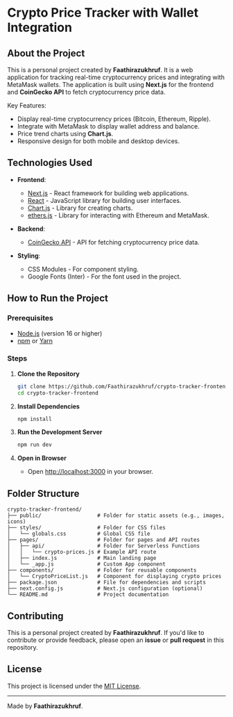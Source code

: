 # Crypto Price Tracker with Wallet Integration


## About the Project

This is a personal project created by **Faathirazukhruf**. It is a web application for tracking real-time cryptocurrency prices and integrating with MetaMask wallets. The application is built using **Next.js** for the frontend and **CoinGecko API** to fetch cryptocurrency price data.

Key Features:
- Display real-time cryptocurrency prices (Bitcoin, Ethereum, Ripple).
- Integrate with MetaMask to display wallet address and balance.
- Price trend charts using **Chart.js**.
- Responsive design for both mobile and desktop devices.

## Technologies Used

- **Frontend**: 
  - [Next.js](https://nextjs.org/) - React framework for building web applications.
  - [React](https://reactjs.org/) - JavaScript library for building user interfaces.
  - [Chart.js](https://www.chartjs.org/) - Library for creating charts.
  - [ethers.js](https://docs.ethers.io/) - Library for interacting with Ethereum and MetaMask.

- **Backend**:
  - [CoinGecko API](https://www.coingecko.com/en/api) - API for fetching cryptocurrency price data.

- **Styling**:
  - CSS Modules - For component styling.
  - Google Fonts (Inter) - For the font used in the project.

## How to Run the Project

### Prerequisites
- [Node.js](https://nodejs.org/) (version 16 or higher)
- [npm](https://www.npmjs.com/) or [Yarn](https://yarnpkg.com/)

### Steps

1. **Clone the Repository**
   ```bash
   git clone https://github.com/Faathirazukhruf/crypto-tracker-frontend.git
   cd crypto-tracker-frontend
   ```

2. **Install Dependencies**
   ```bash
   npm install
   ```

3. **Run the Development Server**
   ```bash
   npm run dev
   ```

4. **Open in Browser**
   - Open [http://localhost:3000](http://localhost:3000) in your browser.

## Folder Structure

```
crypto-tracker-frontend/
├── public/                  # Folder for static assets (e.g., images, icons)
├── styles/                  # Folder for CSS files
│   └── globals.css          # Global CSS file
├── pages/                   # Folder for pages and API routes
│   ├── api/                 # Folder for Serverless Functions
│   │   └── crypto-prices.js # Example API route
│   ├── index.js             # Main landing page
│   └── _app.js              # Custom App component
├── components/              # Folder for reusable components
│   └── CryptoPriceList.js   # Component for displaying crypto prices
├── package.json             # File for dependencies and scripts
├── next.config.js           # Next.js configuration (optional)
└── README.md                # Project documentation
```

## Contributing

This is a personal project created by **Faathirazukhruf**. If you'd like to contribute or provide feedback, please open an **issue** or **pull request** in this repository.

## License

This project is licensed under the [MIT License](LICENSE).

---

Made by **Faathirazukhruf**.


